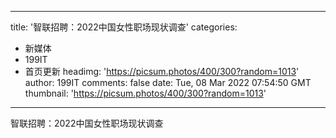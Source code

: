 
---
title: '智联招聘：2022中国女性职场现状调查'
categories: 
 - 新媒体
 - 199IT
 - 首页更新
headimg: 'https://picsum.photos/400/300?random=1013'
author: 199IT
comments: false
date: Tue, 08 Mar 2022 07:54:50 GMT
thumbnail: 'https://picsum.photos/400/300?random=1013'
---

<div>   
智联招聘：2022中国女性职场现状调查  
</div>
            